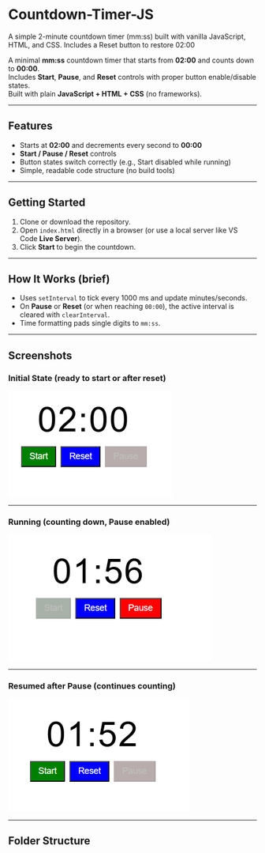 # Countdown-Timer-JS
A simple 2-minute countdown timer (mm:ss) built with vanilla JavaScript, HTML, and CSS. Includes a Reset button to restore 02:00


A minimal **mm:ss** countdown timer that starts from **02:00** and counts down to **00:00**.  
Includes **Start**, **Pause**, and **Reset** controls with proper button enable/disable states.  
Built with plain **JavaScript + HTML + CSS** (no frameworks).



---

## Features
- Starts at **02:00** and decrements every second to **00:00**
- **Start / Pause / Reset** controls
- Button states switch correctly (e.g., Start disabled while running)
- Simple, readable code structure (no build tools)

---

## Getting Started
1. Clone or download the repository.
2. Open `index.html` directly in a browser (or use a local server like VS Code **Live Server**).
3. Click **Start** to begin the countdown.

---

## How It Works (brief)
- Uses `setInterval` to tick every 1000 ms and update minutes/seconds.
- On **Pause** or **Reset** (or when reaching `00:00`), the active interval is cleared with `clearInterval`.
- Time formatting pads single digits to `mm:ss`.

---

## Screenshots

### Initial State (ready to start or after reset)
![Countdown Start – 02:00](./img/start.png)

---

### Running (counting down, Pause enabled)
![Countdown Running – 01:56](./img/Pause.png)

---

### Resumed after Pause (continues counting)
![Countdown Resumed – 01:52](./img/counting.png)

---

## Folder Structure